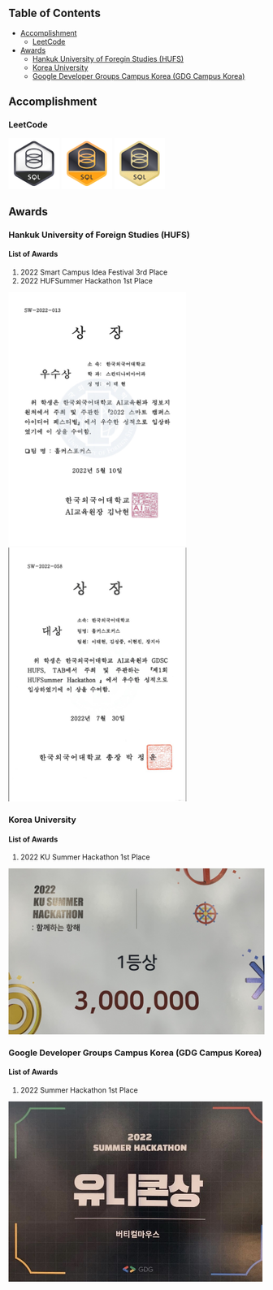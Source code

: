 ## Table of Contents

- [Accomplishment](#accomplishment)
  - [LeetCode](#leetcode)
- [Awards](#awards)
  - [Hankuk University of Foregin Studies (HUFS)](#hankuk-university-of-foreign-studies-hufs)
  - [Korea University](#korea-university)
  - [Google Developer Groups Campus Korea (GDG Campus Korea)](#google-developer-groups-campus-korea-gdg-campus-korea)

## Accomplishment

### LeetCode

<div>
<img src="./Images/01_Accomplishment/01_LeetCode/01_SQL/01_SQLI.gif" alt="[ LeetCode ] SQL I Study Plan Accomplishment Badge" width=100>

<img src="./Images/01_Accomplishment/01_LeetCode/01_SQL/02_SQLII.gif" alt="[ LeetCode ] SQL II Study Plan Accomplishment Badge" width=100>

<img src="./Images/01_Accomplishment/01_LeetCode/01_SQL/03_SQLIII.gif" alt="[ LeetCode ] SQL III Study Plan Accomplishment Badge" width=100>

</div>

## Awards

### Hankuk University of Foreign Studies (HUFS)

#### List of Awards

1. 2022 Smart Campus Idea Festival 3rd Place
2. 2022 HUFSummer Hackathon 1st Place

<div>

<img src="./Images/02_Awards/01_HUFS/01_2022_Smart_Campus_Idea_Festival.jpeg" alt="[ Hankuk University of Foreigh Studies ] 2022 Smart Campus Idea Festival" width=350 height=500>

<img src="./Images/02_Awards/01_HUFS/02_2022_HUFSummer_Hackathon.jpeg" alt="[ Hankuk University of Foreigh Studies ] 2022 HUFSummer Hackathon" width=350 height=500>

</div>

### Korea University

#### List of Awards

1. 2022 KU Summer Hackathon 1st Place

<div>

<img src="./Images/02_Awards/03_KU/01_2022_KU_Summer_Hackathon.jpeg" alt="[ Korea University ] 2022 KU Summer Hackathon">

</div>

### Google Developer Groups Campus Korea (GDG Campus Korea)

#### List of Awards

1. 2022 Summer Hackathon 1st Place

<div>

<img src="./Images/02_Awards/02_GDG/01_2022_Summer_Hackathon.jpg" alt="[ Google Developer Groups Campus Korea ] 2022 Summer Hackathon" width=500>

</div>
